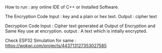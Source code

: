
How to run : any online IDE of C++ or Installed Software.


The Encryption Code 
Input  : key and a plain or hex text.
Output : cipher text

Decryption Code
Input : Cipher text generated at Output of Encryption and Same Key use at encryption.
output : A text which is intially encrypted.

Check ESP32 Simulation for same : https://wokwi.com/projects/443713127353027585
